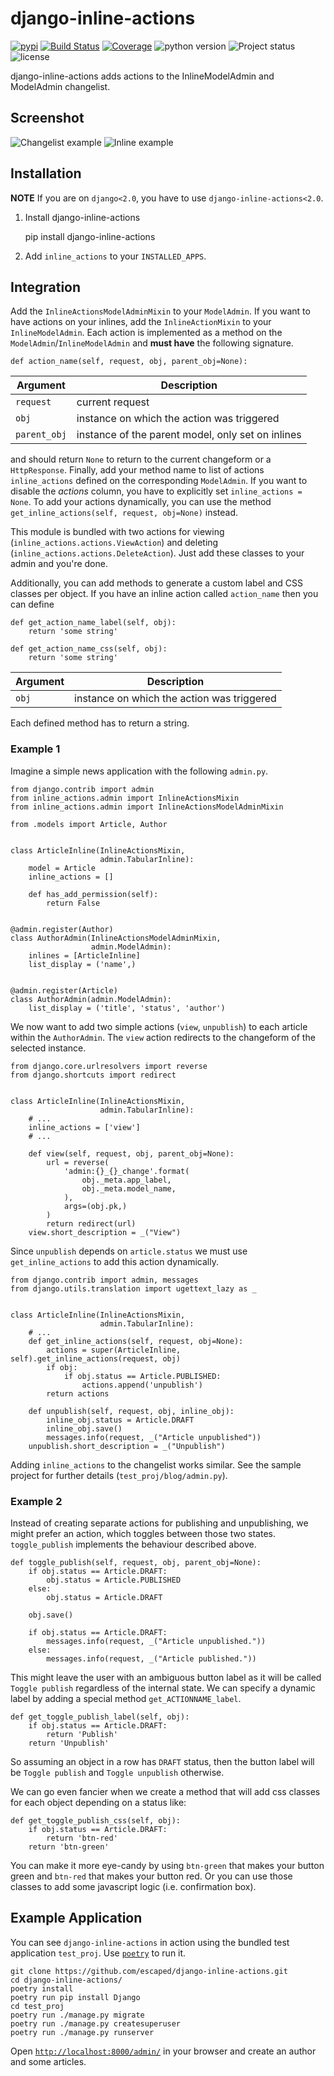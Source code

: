 # django-inline-actions

[![pypi](https://img.shields.io/pypi/v/django-inline-actions.svg)](https://pypi.python.org/pypi/django-inline-actions) [![Build Status](https://travis-ci.org/escaped/django-inline-actions.png?branch=master)](http://travis-ci.org/escaped/django-inline-actions) [![Coverage](https://coveralls.io/repos/escaped/django-inline-actions/badge.png?branch=master)](https://coveralls.io/r/escaped/django-inline-actions) ![python version](https://img.shields.io/pypi/pyversions/django-inline-actions.svg) ![Project status](https://img.shields.io/pypi/status/django-inline-actions.svg) ![license](https://img.shields.io/pypi/l/django-inline-actions.svg)

django-inline-actions adds actions to the InlineModelAdmin and ModelAdmin changelist.


## Screenshot

![Changelist example](https://raw.githubusercontent.com/escaped/django-inline-actions/master/example_changelist.png)
![Inline example](https://raw.githubusercontent.com/escaped/django-inline-actions/master/example_inline.png)

## Installation

**NOTE** If you are on `django<2.0`, you have to use `django-inline-actions<2.0`.

1. Install django-inline-actions

    pip install django-inline-actions

2. Add `inline_actions` to your `INSTALLED_APPS`.


## Integration

Add the `InlineActionsModelAdminMixin` to your `ModelAdmin`.
If you want to have actions on your inlines, add the `InlineActionMixin` to your `InlineModelAdmin`.
Each action is implemented as a method on the `ModelAdmin`/`InlineModelAdmin` and **must have** the following signature.

    def action_name(self, request, obj, parent_obj=None):

| Argument     | Description                                       |
|--------------|---------------------------------------------------|
| `request`    | current request                                   |
| `obj`        | instance on which the action was triggered        |
| `parent_obj` | instance of the parent model, only set on inlines |

and should return `None` to return to the current changeform or a `HttpResponse`.
Finally, add your method name to list of actions `inline_actions` defined on the corresponding `ModelAdmin`.
If you want to disable the *actions* column, you have to explicitly set `inline_actions = None`.
To add your actions dynamically, you can use the method `get_inline_actions(self, request, obj=None)` instead.

This module is bundled with two actions for viewing (`inline_actions.actions.ViewAction`) and deleting (`inline_actions.actions.DeleteAction`).
Just add these classes to your admin and you're done.

Additionally, you can add methods to generate a custom label and CSS classes per object.
If you have an inline action called `action_name` then you can define

    def get_action_name_label(self, obj):
        return 'some string'

    def get_action_name_css(self, obj):
        return 'some string'

| Argument | Description                                |
|----------|--------------------------------------------|
| `obj`    | instance on which the action was triggered |

Each defined method has to return a string.


### Example 1

Imagine a simple news application with the following `admin.py`.

    from django.contrib import admin
    from inline_actions.admin import InlineActionsMixin
    from inline_actions.admin import InlineActionsModelAdminMixin

    from .models import Article, Author


    class ArticleInline(InlineActionsMixin,
                        admin.TabularInline):
        model = Article
        inline_actions = []

        def has_add_permission(self):
            return False


    @admin.register(Author)
    class AuthorAdmin(InlineActionsModelAdminMixin,
                      admin.ModelAdmin):
        inlines = [ArticleInline]
        list_display = ('name',)


    @admin.register(Article)
    class AuthorAdmin(admin.ModelAdmin):
        list_display = ('title', 'status', 'author')


We now want to add two simple actions (`view`, `unpublish`) to each article within the `AuthorAdmin`.
The `view` action redirects to the changeform of the selected instance.

    from django.core.urlresolvers import reverse
    from django.shortcuts import redirect


    class ArticleInline(InlineActionsMixin,
                        admin.TabularInline):
        # ...
        inline_actions = ['view']
        # ...

        def view(self, request, obj, parent_obj=None):
            url = reverse(
                'admin:{}_{}_change'.format(
                    obj._meta.app_label,
                    obj._meta.model_name,
                ),
                args=(obj.pk,)
            )
            return redirect(url)
        view.short_description = _("View")

Since `unpublish` depends on `article.status` we must use `get_inline_actions` to add this action dynamically.

    from django.contrib import admin, messages
    from django.utils.translation import ugettext_lazy as _


    class ArticleInline(InlineActionsMixin,
                        admin.TabularInline):
        # ...
        def get_inline_actions(self, request, obj=None):
            actions = super(ArticleInline, self).get_inline_actions(request, obj)
            if obj:
                if obj.status == Article.PUBLISHED:
                    actions.append('unpublish')
            return actions

        def unpublish(self, request, obj, inline_obj):
            inline_obj.status = Article.DRAFT
            inline_obj.save()
            messages.info(request, _("Article unpublished"))
        unpublish.short_description = _("Unpublish")


Adding `inline_actions` to the changelist works similar. See the sample project for further details (`test_proj/blog/admin.py`).

### Example 2

Instead of creating separate actions for publishing and unpublishing, we might prefer an action, which toggles between those two states.
`toggle_publish` implements the behaviour described above.

    def toggle_publish(self, request, obj, parent_obj=None):
        if obj.status == Article.DRAFT:
            obj.status = Article.PUBLISHED
        else:
            obj.status = Article.DRAFT

        obj.save()

        if obj.status == Article.DRAFT:
            messages.info(request, _("Article unpublished."))
        else:
            messages.info(request, _("Article published."))

This might leave the user with an ambiguous button label as it will be called `Toggle publish` regardless of the internal state.
We can specify a dynamic label by adding a special method `get_ACTIONNAME_label`.

    def get_toggle_publish_label(self, obj):
        if obj.status == Article.DRAFT:
            return 'Publish'
        return 'Unpublish'


So assuming an object in a row has `DRAFT` status, then the button label will be `Toggle publish` and `Toggle unpublish` otherwise.

We can go even fancier when we create a method that will add css classes for each object depending on a status like:


    def get_toggle_publish_css(self, obj):
        if obj.status == Article.DRAFT:
            return 'btn-red'
        return 'btn-green'

You can make it more eye-candy by using `btn-green` that makes your button green and `btn-red` that makes your button red.
Or you can use those classes to add some javascript logic (i.e. confirmation box).


## Example Application

You can see `django-inline-actions` in action using the bundled test application `test_proj`.
Use [`poetry`](https://poetry.eustace.io/) to run it.

    git clone https://github.com/escaped/django-inline-actions.git
    cd django-inline-actions/
    poetry install
    poetry run pip install Django
    cd test_proj
    poetry run ./manage.py migrate
    poetry run ./manage.py createsuperuser
    poetry run ./manage.py runserver

Open [`http://localhost:8000/admin/`](http://localhost:8000/admin/) in your browser and create an author and some articles.

